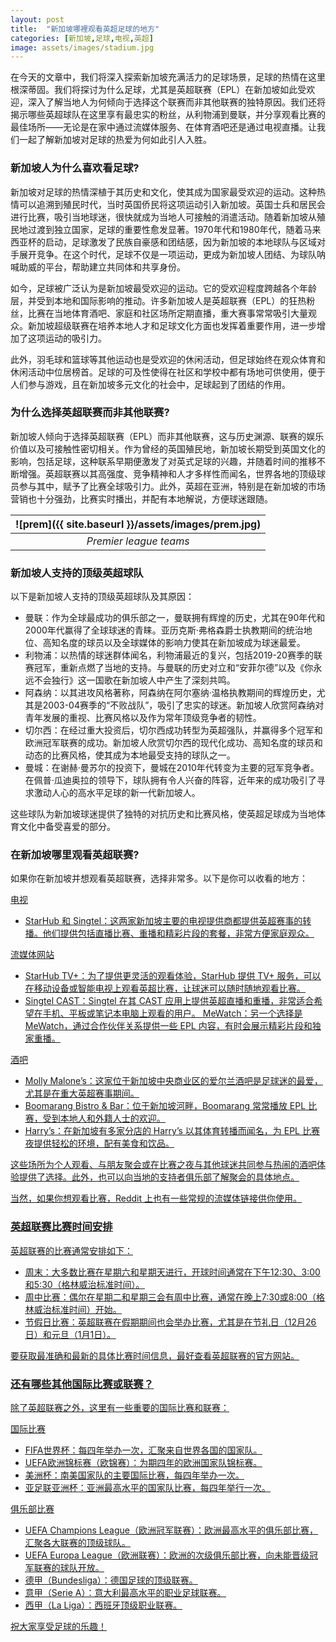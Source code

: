 ```yaml
---
layout: post
title:  "新加坡哪裡观看英超足球的地方"
categories: [新加坡,足球,电视,英超]
image: assets/images/stadium.jpg
---
```

在今天的文章中，我们将深入探索新加坡充满活力的足球场景，足球的热情在这里根深蒂固。我们将探讨为什么足球，尤其是英超联赛（EPL）在新加坡如此受欢迎，深入了解当地人为何倾向于选择这个联赛而非其他联赛的独特原因。我们还将揭示哪些英超球队在这里享有最忠实的粉丝，从利物浦到曼联，并分享观看比赛的最佳场所——无论是在家中通过流媒体服务、在体育酒吧还是通过电视直播。让我们一起了解新加坡对足球的热爱为何如此引人入胜。

### 新加坡人为什么喜欢看足球?

新加坡对足球的热情深植于其历史和文化，使其成为国家最受欢迎的运动。这种热情可以追溯到殖民时代，当时英国侨民将这项运动引入新加坡。英国士兵和居民会进行比赛，吸引当地球迷，很快就成为当地人可接触的消遣活动。随着新加坡从殖民地过渡到独立国家，足球的重要性愈发显著。1970年代和1980年代，随着马来西亚杯的启动，足球激发了民族自豪感和团结感，因为新加坡的本地球队与区域对手展开竞争。在这个时代，足球不仅是一项运动，更成为新加坡人团结、为球队呐喊助威的平台，帮助建立共同体和共享身份。

如今，足球被广泛认为是新加坡最受欢迎的运动。它的受欢迎程度跨越各个年龄层，并受到本地和国际影响的推动。许多新加坡人是英超联赛（EPL）的狂热粉丝，比赛在当地体育酒吧、家庭和社区场所定期直播，重大赛事常常吸引大量观众。新加坡超级联赛在培养本地人才和足球文化方面也发挥着重要作用，进一步增加了这项运动的吸引力。

此外，羽毛球和篮球等其他运动也是受欢迎的休闲活动，但足球始终在观众体育和休闲活动中位居榜首。足球的可及性使得在社区和学校中都有场地可供使用，便于人们参与游戏，且在新加坡多元文化的社会中，足球起到了团结的作用。

### 为什么选择英超联赛而非其他联赛?

新加坡人倾向于选择英超联赛（EPL）而非其他联赛，这与历史渊源、联赛的娱乐价值以及可接触性密切相关。作为曾经的英国殖民地，新加坡长期受到英国文化的影响，包括足球，这种联系早期便激发了对英式足球的兴趣，并随着时间的推移不断增强。英超联赛以其高强度、竞争精神和人才多样性而闻名，世界各地的顶级球员参与其中，赋予了比赛全球吸引力。此外，英超在亚洲，特别是在新加坡的市场营销也十分强劲，比赛实时播出，并配有本地解说，方便球迷跟随。

| ![prem]({{ site.baseurl }}/assets/images/prem.jpg)
|:--:| 
|  *Premier league teams*  |

### 新加坡人支持的顶级英超球队

以下是新加坡人支持的顶级英超球队及其原因：

+ 曼联：作为全球最成功的俱乐部之一，曼联拥有辉煌的历史，尤其在90年代和2000年代赢得了全球球迷的青睐。亚历克斯·弗格森爵士执教期间的统治地位、高知名度的球员以及全球媒体的影响力使其在新加坡成为球迷最爱。
+ 利物浦：以热情的球迷群体闻名，利物浦最近的复兴，包括2019-20赛季的联赛冠军，重新点燃了当地的支持。与曼联的历史对立和“安菲尔德”以及《你永远不会独行》这一国歌在新加坡人中产生了深刻共鸣。
+ 阿森纳：以其进攻风格著称，阿森纳在阿尔塞纳·温格执教期间的辉煌历史，尤其是2003-04赛季的“不败战队”，吸引了忠实的球迷。新加坡人欣赏阿森纳对青年发展的重视、比赛风格以及作为常年顶级竞争者的韧性。
+ 切尔西：在经过重大投资后，切尔西成功转型为英超强队，并赢得多个冠军和欧洲冠军联赛的成功。新加坡人欣赏切尔西的现代化成功、高知名度的球员和动态的比赛风格，使其成为本地最受支持的球队之一。
+ 曼城：在谢赫·曼苏尔的投资下，曼城在2010年代转变为主要的冠军竞争者。在佩普·瓜迪奥拉的领导下，球队拥有令人兴奋的阵容，近年来的成功吸引了寻求激动人心的高水平足球的新一代新加坡人。

这些球队为新加坡球迷提供了独特的对抗历史和比赛风格，使英超足球成为当地体育文化中备受喜爱的部分。

### 在新加坡哪里观看英超联赛?

如果你在新加坡并想观看英超联赛，选择非常多。以下是你可以收看的地方：

<u>电视<u>
+ StarHub 和 Singtel：这两家新加坡主要的电视提供商都提供英超赛事的转播。他们提供包括直播比赛、重播和精彩片段的套餐，非常方便家庭观众。

<u>流媒体网站<u>
+ StarHub TV+：为了提供更灵活的观看体验，StarHub 提供 TV+ 服务，可以在移动设备或智能电视上观看英超比赛，让球迷可以随时随地观看比赛。
+ Singtel CAST：Singtel 在其 CAST 应用上提供英超直播和重播，非常适合希望在手机、平板或笔记本电脑上观看的用户。
MeWatch：另一个选择是 MeWatch，通过合作伙伴关系提供一些 EPL 内容，有时会展示精彩片段和独家重播。

<u>酒吧<u>
+ Molly Malone’s：这家位于新加坡中央商业区的爱尔兰酒吧是足球迷的最爱，尤其是在重大英超赛事期间。
+ Boomarang Bistro & Bar：位于新加坡河畔，Boomarang 常常播放 EPL 比赛，受到本地人和外籍人士的欢迎。
+ Harry’s：在新加坡有多家分店的 Harry’s 以其体育转播而闻名，为 EPL 比赛夜提供轻松的环境，配有美食和饮品。

这些场所为个人观看、与朋友聚会或在比赛之夜与其他球迷共同参与热闹的酒吧体验提供了选择。此外，也可以向当地的支持者俱乐部了解聚会的具体地点。

当然，如果你想观看比赛，Reddit 上也有一些常规的流媒体链接供你使用。

### 英超联赛比赛时间安排

英超联赛的比赛通常安排如下：
+ 周末：大多数比赛在星期六和星期天进行，开球时间通常在下午12:30、3:00和5:30（格林威治标准时间）。
+ 周中比赛：偶尔在星期二和星期三会有周中比赛，通常在晚上7:30或8:00（格林威治标准时间）开始。
+ 节假日比赛：英超联赛在假期期间也会举办比赛，尤其是在节礼日（12月26日）和元旦（1月1日）。

要获取最准确和最新的具体比赛时间信息，最好查看英超联赛的官方网站。

### 还有哪些其他国际比赛或联赛？

除了英超联赛之外，这里有一些重要的国际比赛和联赛：

<u>国际比赛<u>

+ FIFA世界杯：每四年举办一次，汇聚来自世界各国的国家队。
+ UEFA欧洲锦标赛（欧锦赛）：为期四年的欧洲国家队锦标赛。
+ 美洲杯：南美国家队的主要国际比赛，每四年举办一次。
+ 亚足联亚洲杯：亚洲最高水平的国家队比赛，每四年举行一次。

<u>俱乐部比赛<u>

+ UEFA Champions League（欧洲冠军联赛）：欧洲最高水平的俱乐部比赛，汇聚各大联赛的顶级球队。
+ UEFA Europa League（欧洲联赛）：欧洲的次级俱乐部比赛，向未能晋级冠军联赛的球队开放。
+ 德甲（Bundesliga）：德国足球的顶级联赛。
+ 意甲（Serie A）：意大利最高水平的职业足球联赛。
+ 西甲（La Liga）：西班牙顶级职业联赛。

祝大家享受足球的乐趣！

